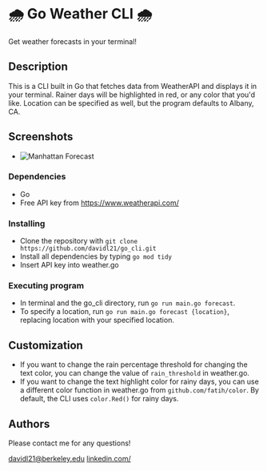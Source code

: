 # 🌧️ Go Weather CLI 🌧️

Get weather forecasts in your terminal!

## Description

This is a CLI built in Go that fetches data from WeatherAPI and displays it in your terminal. Rainer days will be highlighted in red, or any color that you'd like. Location can be specified as well, but the program defaults to Albany, CA. 

## Screenshots

* ![Manhattan Forecast](https://ibb.co/sjvYYRC)

### Dependencies

* Go
* Free API key from https://www.weatherapi.com/

### Installing

* Clone the repository with `git clone https://github.com/davidl21/go_cli.git`
* Install all dependencies by typing `go mod tidy`
* Insert API key into weather.go

### Executing program

* In terminal and the go_cli directory, run `go run main.go forecast`.
* To specify a location, run `go run main.go forecast {location}`, replacing location with your specified location. 

## Customization

* If you want to change the rain percentage threshold for changing the text color, you can change the value of `rain_threshold` in weather.go.
* If you want to change the text highlight color for rainy days, you can use a different color function in weather.go from `github.com/fatih/color`. By default, the CLI uses `color.Red()` for rainy days. 

## Authors

Please contact me for any questions! 

davidl21@berkeley.edu
[linkedin.com/](https://www.linkedin.com/in/davidl21/)
